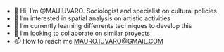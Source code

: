 - 👋 Hi, I’m @MAUIUVARO. Sociologist and specialist on cultural policies 
- 👀 I’m interested in spatial analysis on artistic activities
- 🌱 I’m currently learning differrents techniques to develop this  
- 💞️ I’m looking to collaborate on similar proyects
- 📫 How to reach me MAURO.IUVARO@GMAIL.COM

